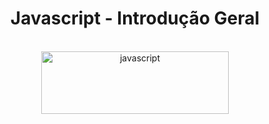 <h1 align="center">Javascript - Introdução Geral</h1>

</br>

<div align="center">
  <img width='300px' height='100px' src='https://img.shields.io/badge/JavaScript-F7DF1E?style=for-the-badge&logo=javascript&logoColor=black' alt='javascript'/> </br>
</div>

